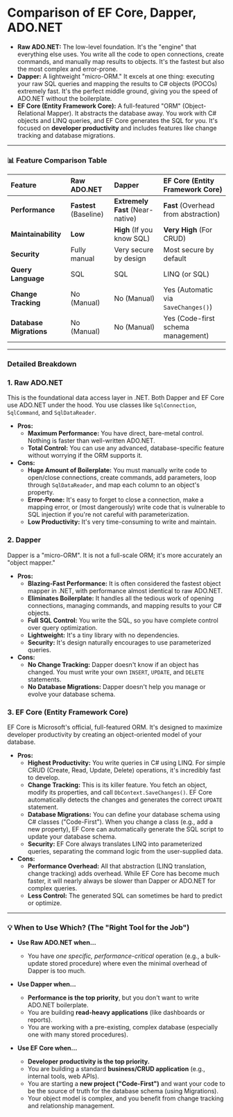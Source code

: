 # Comparison of EF Core, Dapper, ADO.NET

* **Raw ADO.NET:** The low-level foundation. It's the "engine" that everything else uses. You write all the code to open connections, create commands, and manually map results to objects. It's the fastest but also the most complex and error-prone.
* **Dapper:** A lightweight "micro-ORM." It excels at one thing: executing your raw SQL queries and mapping the results to C# objects (POCOs) extremely fast. It's the perfect middle ground, giving you the speed of ADO.NET without the boilerplate.
* **EF Core (Entity Framework Core):** A full-featured "ORM" (Object-Relational Mapper). It abstracts the database away. You work with C# objects and LINQ queries, and EF Core generates the SQL for you. It's focused on **developer productivity** and includes features like change tracking and database migrations.

---

### 📊 Feature Comparison Table

| Feature | Raw ADO.NET | Dapper | EF Core (Entity Framework Core) |
| :--- | :--- | :--- | :--- |
| **Performance** |  **Fastest** (Baseline) |  **Extremely Fast** (Near-native) |  **Fast** (Overhead from abstraction) |
| **Maintainability** |  **Low** |  **High** (If you know SQL) |  **Very High** (For CRUD) |
| **Security** | Fully manual | Very secure by design | Most secure by default
| **Query Language** | SQL | SQL | LINQ (or SQL) |
| **Change Tracking** | No (Manual) | No (Manual) | Yes (Automatic via `SaveChanges()`) |
| **Database Migrations** | No (Manual) | No (Manual) | Yes (Code-first schema management) |

---

### Detailed Breakdown


### 1. Raw ADO.NET

This is the foundational data access layer in .NET. Both Dapper and EF Core use ADO.NET under the hood. You use classes like `SqlConnection`, `SqlCommand`, and `SqlDataReader`.

* **Pros:**
    * **Maximum Performance:** You have direct, bare-metal control. Nothing is faster than well-written ADO.NET.
    * **Total Control:** You can use any advanced, database-specific feature without worrying if the ORM supports it.
* **Cons:**
    * **Huge Amount of Boilerplate:** You must manually write code to open/close connections, create commands, add parameters, loop through `SqlDataReader`, and map each column to an object's property.
    * **Error-Prone:** It's easy to forget to close a connection, make a mapping error, or (most dangerously) write code that is vulnerable to SQL injection if you're not careful with parameterization.
    * **Low Productivity:** It's very time-consuming to write and maintain.

### 2. Dapper

Dapper is a "micro-ORM". It is not a full-scale ORM; it's more accurately an "object mapper."

* **Pros:**
    * **Blazing-Fast Performance:** It is often considered the fastest object mapper in .NET, with performance almost identical to raw ADO.NET.
    * **Eliminates Boilerplate:** It handles all the tedious work of opening connections, managing commands, and mapping results to your C# objects.
    * **Full SQL Control:** You write the SQL, so you have complete control over query optimization.
    * **Lightweight:** It's a tiny library with no dependencies.
    * **Security:** It's design naturally encourages to use parameterized queries. 
* **Cons:**
    * **No Change Tracking:** Dapper doesn't know if an object has changed. You must write your own `INSERT`, `UPDATE`, and `DELETE` statements.
    * **No Database Migrations:** Dapper doesn't help you manage or evolve your database schema.

### 3. EF Core (Entity Framework Core)

EF Core is Microsoft's official, full-featured ORM. It's designed to maximize developer productivity by creating an object-oriented model of your database.

* **Pros:**
    * **Highest Productivity:** You write queries in C# using LINQ. For simple CRUD (Create, Read, Update, Delete) operations, it's incredibly fast to develop.
    * **Change Tracking:** This is its killer feature. You fetch an object, modify its properties, and call `DbContext.SaveChanges()`. EF Core automatically detects the changes and generates the correct `UPDATE` statement.
    * **Database Migrations:** You can define your database schema using C# classes ("Code-First"). When you change a class (e.g., add a new property), EF Core can automatically generate the SQL script to update your database schema.
    * **Security:** EF Core always translates LINQ into parameterized queries, separating the command logic from the user-supplied data.
* **Cons:**
    * **Performance Overhead:** All that abstraction (LINQ translation, change tracking) adds overhead. While EF Core has become much faster, it will nearly always be slower than Dapper or ADO.NET for complex queries.
    * **Less Control:** The generated SQL can sometimes be hard to predict or optimize.

---

### 💡 When to Use Which? (The "Right Tool for the Job")

* **Use Raw ADO.NET when...**
    * You have *one specific, performance-critical* operation (e.g., a bulk-update stored procedure) where even the minimal overhead of Dapper is too much.

* **Use Dapper when...**
    * **Performance is the top priority**, but you don't want to write ADO.NET boilerplate.
    * You are building **read-heavy applications** (like dashboards or reports).
    * You are working with a pre-existing, complex database (especially one with many stored procedures).

* **Use EF Core when...**
    * **Developer productivity is the top priority.**
    * You are building a standard **business/CRUD application** (e.g., internal tools, web APIs).
    * You are starting a **new project ("Code-First")** and want your code to be the source of truth for the database schema (using Migrations).
    * Your object model is complex, and you benefit from change tracking and relationship management.

